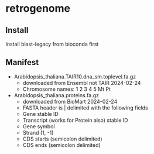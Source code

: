 retrogenome
===========

## Install

Install blast-legacy from bioconda first


## Manifest

+ Arabidopsis_thaliana.TAIR10.dna_sm.toplevel.fa.gz
	+ downloaded from Ensembl not TAIR 2024-02-24
	+ Chromosome names: 1 2 3 4 5 Mt Pt
+ Arabidopsis_thaliana.proteins.fa.gz
	+ downloaded from BioMart 2024-02-24
	+ FASTA header is | delimited with the following fields
	+ Gene stable ID
	+ Transcript (works for Protein also) stable ID
	+ Gene symbol
	+ Strand (1, -1)
	+ CDS starts (semicolon delimited)
	+ CDS ends (semicolon delimited)


